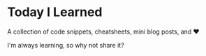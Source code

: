 
Today I Learned
===============

A collection of code snippets, cheatsheets, mini blog posts, and ❤

I'm always learning, so why not share it?
